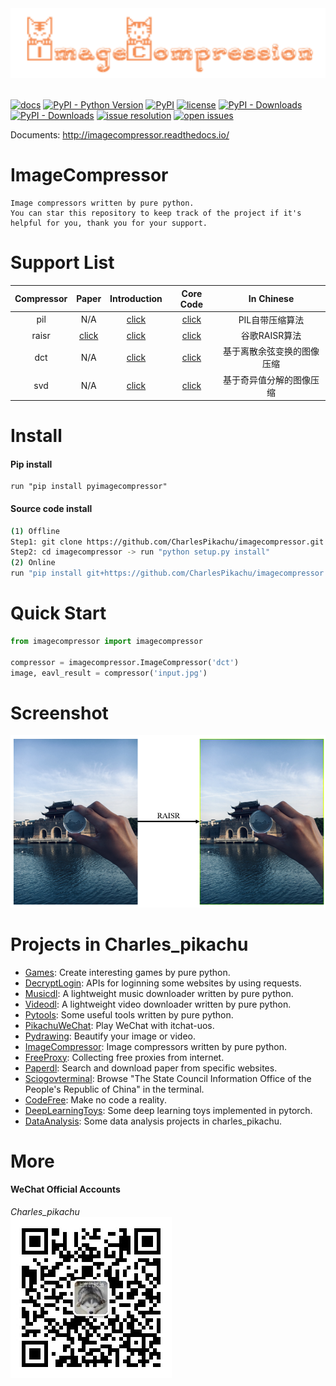 <div align="center">
  <img src="./docs/logo.png" width="600"/>
</div>
<br />

[![docs](https://img.shields.io/badge/docs-latest-blue)](http://imagecompressor.readthedocs.io/)
[![PyPI - Python Version](https://img.shields.io/pypi/pyversions/pyimagecompressor)](https://pypi.org/project/pyimagecompressor/)
[![PyPI](https://img.shields.io/pypi/v/pyimagecompressor)](https://pypi.org/project/pyimagecompressor)
[![license](https://img.shields.io/github/license/CharlesPikachu/imagecompressor.svg)](https://github.com/CharlesPikachu/imagecompressor/blob/master/LICENSE)
[![PyPI - Downloads](https://pepy.tech/badge/pyimagecompressor)](https://pypi.org/project/pyimagecompressor/)
[![PyPI - Downloads](https://img.shields.io/pypi/dm/pyimagecompressor?style=flat-square)](https://pypi.org/project/pyimagecompressor/)
[![issue resolution](https://isitmaintained.com/badge/resolution/CharlesPikachu/imagecompressor.svg)](https://github.com/CharlesPikachu/imagecompressor/issues)
[![open issues](https://isitmaintained.com/badge/open/CharlesPikachu/imagecompressor.svg)](https://github.com/CharlesPikachu/imagecompressor/issues)

Documents: http://imagecompressor.readthedocs.io/


# ImageCompressor
```
Image compressors written by pure python.
You can star this repository to keep track of the project if it's helpful for you, thank you for your support.
```


# Support List
|   Compressor         |      Paper                                          | Introduction                                                  | Core Code                                               | In Chinese                    |
|   :----:             |      :----:                                         | :----:                                                        | :----:                                                  | :----:                        |
|   pil                |      N/A                                            | [click](https://mp.weixin.qq.com/s/hkUqyCO4lC_zLo0II_NUgA)    | [click](./imagecompressor/modules/compressors/pil.py)   | PIL自带压缩算法               |
|   raisr              |      [click](https://arxiv.org/pdf/1606.01299.pdf)  | [click](https://mp.weixin.qq.com/s/hkUqyCO4lC_zLo0II_NUgA)    | [click](./imagecompressor/modules/compressors/raisr.py) | 谷歌RAISR算法                 |
|   dct                |      N/A                                            | [click](https://mp.weixin.qq.com/s/hkUqyCO4lC_zLo0II_NUgA)    | [click](./imagecompressor/modules/compressors/dct.py)   | 基于离散余弦变换的图像压缩    |
|   svd                |      N/A                                            | [click](https://mp.weixin.qq.com/s/hkUqyCO4lC_zLo0II_NUgA)    | [click](./imagecompressor/modules/compressors/svd.py)   | 基于奇异值分解的图像压缩      |


# Install

#### Pip install
```
run "pip install pyimagecompressor"
```

#### Source code install
```sh
(1) Offline
Step1: git clone https://github.com/CharlesPikachu/imagecompressor.git
Step2: cd imagecompressor -> run "python setup.py install"
(2) Online
run "pip install git+https://github.com/CharlesPikachu/imagecompressor.git@master"
```


# Quick Start
```python
from imagecompressor import imagecompressor

compressor = imagecompressor.ImageCompressor('dct')
image, eavl_result = compressor('input.jpg')
```


# Screenshot
![img](./docs/screenshot.png)


# Projects in Charles_pikachu
- [Games](https://github.com/CharlesPikachu/Games): Create interesting games by pure python.
- [DecryptLogin](https://github.com/CharlesPikachu/DecryptLogin): APIs for loginning some websites by using requests.
- [Musicdl](https://github.com/CharlesPikachu/musicdl): A lightweight music downloader written by pure python.
- [Videodl](https://github.com/CharlesPikachu/videodl): A lightweight video downloader written by pure python.
- [Pytools](https://github.com/CharlesPikachu/pytools): Some useful tools written by pure python.
- [PikachuWeChat](https://github.com/CharlesPikachu/pikachuwechat): Play WeChat with itchat-uos.
- [Pydrawing](https://github.com/CharlesPikachu/pydrawing): Beautify your image or video.
- [ImageCompressor](https://github.com/CharlesPikachu/imagecompressor): Image compressors written by pure python.
- [FreeProxy](https://github.com/CharlesPikachu/freeproxy): Collecting free proxies from internet.
- [Paperdl](https://github.com/CharlesPikachu/paperdl): Search and download paper from specific websites.
- [Sciogovterminal](https://github.com/CharlesPikachu/sciogovterminal): Browse "The State Council Information Office of the People's Republic of China" in the terminal.
- [CodeFree](https://github.com/CharlesPikachu/codefree): Make no code a reality.
- [DeepLearningToys](https://github.com/CharlesPikachu/deeplearningtoys): Some deep learning toys implemented in pytorch.
- [DataAnalysis](https://github.com/CharlesPikachu/dataanalysis): Some data analysis projects in charles_pikachu.


# More
#### WeChat Official Accounts
*Charles_pikachu*  
![img](./docs/pikachu.jpg)